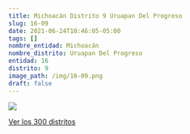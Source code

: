```yaml
---
title: Michoacán Distrito 9 Uruapan Del Progreso
slug: 16-09
date: 2021-06-24T10:46:05-05:00
tags: []
nombre_entidad: Michoacán
nombre_distrito: Uruapan Del Progreso
entidad: 16
distrito: 9
image_path: /img/16-09.png
draft: false
---
```


![](/img/16-09.png)

[Ver los 300 distritos](/docs/elecciones-2021)
